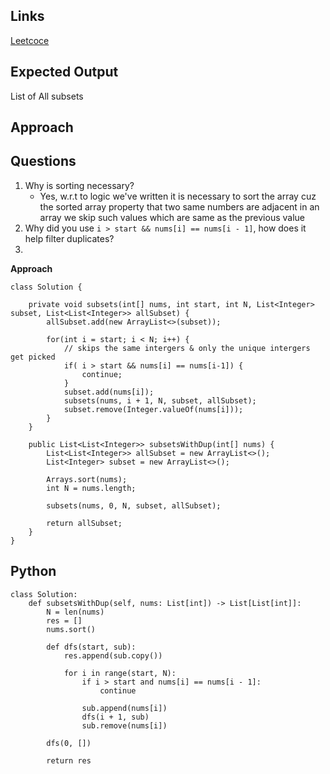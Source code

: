 ## Links
[Leetcoce](https://leetcode.com/problems/subsets-ii/)

## Expected Output
List of All subsets

## Approach

## Questions
1. Why is sorting necessary?
   - Yes, w.r.t to logic we've written it is necessary to sort the array cuz the sorted array property that two same numbers are adjacent in an array we skip such values which are same as the previous value
2. Why did you use `i > start && nums[i] == nums[i - 1]`, how does it help filter duplicates?
3. 

**Approach**
```
class Solution {

    private void subsets(int[] nums, int start, int N, List<Integer> subset, List<List<Integer>> allSubset) {
        allSubset.add(new ArrayList<>(subset));

        for(int i = start; i < N; i++) {
            // skips the same intergers & only the unique intergers get picked
            if( i > start && nums[i] == nums[i-1]) {
                continue;
            }
            subset.add(nums[i]);
            subsets(nums, i + 1, N, subset, allSubset);
            subset.remove(Integer.valueOf(nums[i]));
        }
    }

    public List<List<Integer>> subsetsWithDup(int[] nums) {
        List<List<Integer>> allSubset = new ArrayList<>();
        List<Integer> subset = new ArrayList<>();
        
        Arrays.sort(nums);
        int N = nums.length;

        subsets(nums, 0, N, subset, allSubset);

        return allSubset;
    }
}
```

## Python

```
class Solution:
    def subsetsWithDup(self, nums: List[int]) -> List[List[int]]:
        N = len(nums)
        res = []
        nums.sort()

        def dfs(start, sub):
            res.append(sub.copy())

            for i in range(start, N):
                if i > start and nums[i] == nums[i - 1]:
                    continue
                
                sub.append(nums[i])
                dfs(i + 1, sub)
                sub.remove(nums[i])
        
        dfs(0, [])

        return res
```